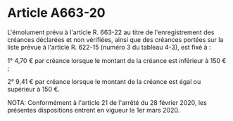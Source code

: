 # Article A663-20

L'émolument prévu à l'article R. 663-22 au titre de l'enregistrement des créances déclarées et non vérifiées, ainsi que des créances portées sur la liste prévue à l'article R. 622-15 (numéro 3 du tableau 4-3), est fixé à :

1° 4,70 € par créance lorsque le montant de la créance est inférieur à 150 € ;

2° 9,41 € par créance lorsque le montant de la créance est égal ou supérieur à 150 €.

NOTA:
Conformément à l'article 21 de l'arrêté du 28 février 2020, les présentes dispositions entrent en vigueur le 1er mars 2020.
